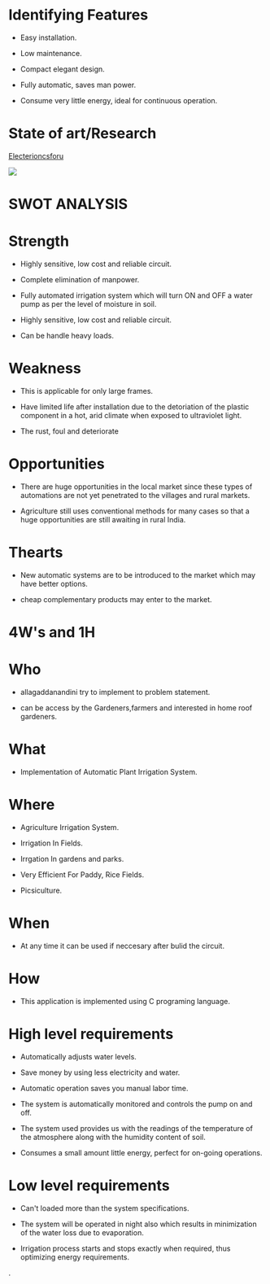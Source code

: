 
# Identifying Features

-  Easy installation.

- Low maintenance.

- Compact elegant design.

- Fully automatic, saves man power.

- Consume very little energy, ideal for continuous operation.

# State of art/Research

[Electerioncsforu](https://www.electronicsforu.com/electronics-projects/hardware-diy/automatic-plant-watering-system)

![](https://i.ytimg.com/vi/bSU7Es2PjM8/maxresdefault.jpg)

# SWOT ANALYSIS

# Strength

- Highly sensitive, low cost and reliable circuit.

- Complete elimination of manpower.

- Fully automated irrigation system which will turn ON and OFF a water pump as per the level of moisture in soil.

- Highly sensitive, low cost and reliable circuit.

- Can be handle heavy loads.

# Weakness

- This is applicable for only large frames.

- Have limited life after installation due to the detoriation of the plastic component in a hot, arid climate when exposed to ultraviolet light.

- The rust, foul and deteriorate

# Opportunities

- There are huge opportunities in the local market since these types of automations are not yet penetrated to the villages and rural markets.

- Agriculture still uses conventional methods for many cases so that a huge opportunities are still awaiting in rural India.

# Thearts

- New automatic systems are to be introduced to the market which may have better options.

- cheap complementary products may enter to the market.


# 4W's and 1H

# Who

- allagaddanandini try to implement to problem statement.

- can be access by the Gardeners,farmers and interested in home roof gardeners.

# What

- Implementation of Automatic  Plant Irrigation System. 

# Where

- Agriculture  Irrigation System.

- Irrigation In Fields.

- Irrgation In gardens and parks.

- Very Efficient For Paddy, Rice Fields.

- Picsiculture.

# When

- At any time it can be used if neccesary after bulid the circuit.

# How

- This application is implemented using C programing language.

# High level requirements

- Automatically adjusts water levels.

- Save money by using less electricity and water.

- Automatic operation saves you manual labor time.

- The system is automatically monitored and controls the pump on and off.

- The system used provides us with the readings of the temperature of the atmosphere along with the humidity content of soil.

- Consumes a small amount little energy, perfect for on-going operations.

# Low level requirements

- Can't loaded more than the system specifications.

- The system will be operated in night also which results in minimization of the water loss due to evaporation.

- Irrigation process starts and stops exactly when required, thus optimizing energy requirements.



.



